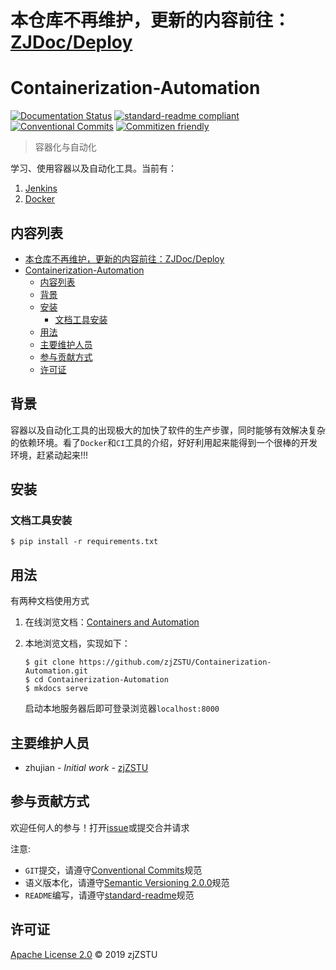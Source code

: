 # 本仓库不再维护，更新的内容前往：[ZJDoc/Deploy](https://github.com/ZJDoc/Deploy)

# Containerization-Automation

[![Documentation Status](https://readthedocs.org/projects/containerization-automation/badge/?version=latest)](https://containerization-automation.readthedocs.io/zh_CN/latest/?badge=latest) [![standard-readme compliant](https://img.shields.io/badge/standard--readme-OK-green.svg?style=flat-square)](https://github.com/RichardLitt/standard-readme) [![Conventional Commits](https://img.shields.io/badge/Conventional%20Commits-1.0.0-yellow.svg)](https://conventionalcommits.org) [![Commitizen friendly](https://img.shields.io/badge/commitizen-friendly-brightgreen.svg)](http://commitizen.github.io/cz-cli/)

> 容器化与自动化

学习、使用容器以及自动化工具。当前有：

1. [Jenkins](https://containerization-automation.readthedocs.io/zh_CN/latest/jenkins/)
2. [Docker](https://containerization-automation.readthedocs.io/zh_CN/latest/docker/basic/[%E8%AF%91]docker%E6%A6%82%E8%BF%B0/)

## 内容列表

- [本仓库不再维护，更新的内容前往：ZJDoc/Deploy](#本仓库不再维护更新的内容前往zjdocdeploy)
- [Containerization-Automation](#containerization-automation)
  - [内容列表](#内容列表)
  - [背景](#背景)
  - [安装](#安装)
    - [文档工具安装](#文档工具安装)
  - [用法](#用法)
  - [主要维护人员](#主要维护人员)
  - [参与贡献方式](#参与贡献方式)
  - [许可证](#许可证)

## 背景

容器以及自动化工具的出现极大的加快了软件的生产步骤，同时能够有效解决复杂的依赖环境。看了`Docker`和`CI`工具的介绍，好好利用起来能得到一个很棒的开发环境，赶紧动起来!!!

## 安装

### 文档工具安装

```
$ pip install -r requirements.txt
```

## 用法

有两种文档使用方式

1. 在线浏览文档：[Containers and Automation](https://containerization-automation.readthedocs.io/zh_CN/latest/?badge=latest)

2. 本地浏览文档，实现如下：

    ```
    $ git clone https://github.com/zjZSTU/Containerization-Automation.git
    $ cd Containerization-Automation
    $ mkdocs serve
    ```
   启动本地服务器后即可登录浏览器`localhost:8000`

## 主要维护人员

* zhujian - *Initial work* - [zjZSTU](https://github.com/zjZSTU)

## 参与贡献方式

欢迎任何人的参与！打开[issue](https://github.com/zjZSTU/Container-Automation/issues)或提交合并请求

注意:

* `GIT`提交，请遵守[Conventional Commits](https://www.conventionalcommits.org/en/v1.0.0-beta.4/)规范
* 语义版本化，请遵守[Semantic Versioning 2.0.0](https://semver.org)规范
* `README`编写，请遵守[standard-readme](https://github.com/RichardLitt/standard-readme)规范

## 许可证

[Apache License 2.0](LICENSE) © 2019 zjZSTU
